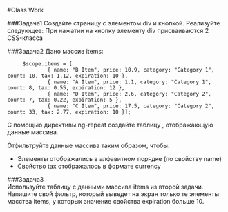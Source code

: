 #Class Work 

###Задача1 
Создайте страницу с элементом div и кнопкой. Реализуйте следующее:
При нажатии на кнопку элементу div присваиваются 2 CSS-класса 

###Задача2 
Дано массив items: 
```
     $scope.items = [
             { name: "B Item", price: 10.9, category: "Category 1", count: 10, tax: 1.12, expiration: 10 },
             { name: "A Item", price: 1.1, category: "Category 1", count: 8, tax: 0.55, expiration: 12 },
             { name: "D Item", price: 2.6, category: "Category 2", count: 7, tax: 0.22, expiration: 5 },
             { name: "C Item", price: 17.5, category: "Category 2", count: 33, tax: 2.77, expiration: 10 }];
``` 
С помощью директивы ng-repeat создайте таблицу , отображающую данные массива. 

Отфильтруйте данные массива таким образом, чтобы: 
* Элементы отображались в алфавитном порядке (по свойству name)
* Свойство tax отображалось в формате currency  

###Задача3  
Используйте таблицу с данными массива items из второй задачи. Напишите свой фильтр, который выведет на экран только те элементы масства items,
у которых значение свойства expiration больше 10.

